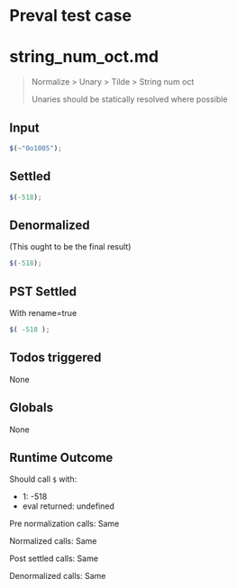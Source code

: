 # Preval test case

# string_num_oct.md

> Normalize > Unary > Tilde > String num oct
>
> Unaries should be statically resolved where possible

## Input

`````js filename=intro
$(~"0o1005");
`````


## Settled


`````js filename=intro
$(-518);
`````


## Denormalized
(This ought to be the final result)

`````js filename=intro
$(-518);
`````


## PST Settled
With rename=true

`````js filename=intro
$( -518 );
`````


## Todos triggered


None


## Globals


None


## Runtime Outcome


Should call `$` with:
 - 1: -518
 - eval returned: undefined

Pre normalization calls: Same

Normalized calls: Same

Post settled calls: Same

Denormalized calls: Same
